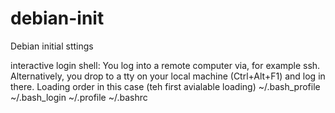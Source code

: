 # debian-init
Debian initial sttings 



interactive login shell: You log into a remote computer via, for example ssh. Alternatively, you drop to a tty on your local machine (Ctrl+Alt+F1) and log in there.
Loading order in this case (teh first avialable loading)
 ~/.bash_profile
 ~/.bash_login
 ~/.profile
 ~/.bashrc
